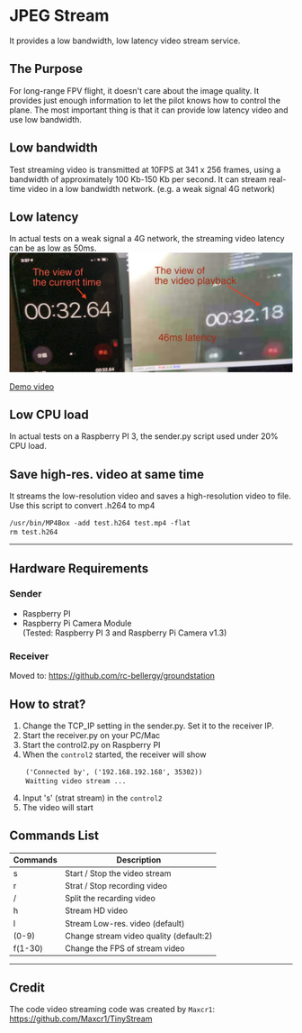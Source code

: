 # JPEG Stream
It provides a low bandwidth, low latency video stream service.

## The Purpose
For long-range FPV flight, it doesn't care about the image quality. It provides just enough information to let the pilot knows how to control the plane. The most important thing is that it can provide low latency video and use low bandwidth.

## Low bandwidth
Test streaming video is transmitted at 10FPS at 341 x 256 frames, using a bandwidth of approximately 100 Kb-150 Kb per second. It can stream real-time video in a low bandwidth network. (e.g. a weak signal 4G network)

## Low latency
In actual tests on a weak signal a 4G network, the streaming video latency can be as low as 50ms.
![](references/video-latency.png)

[Demo video](https://www.youtube.com/embed/BpVMlIxjAsc)

## Low CPU load
In actual tests on a Raspberry PI 3, the sender.py script used under 20% CPU load.

## Save high-res. video at same time
It streams the low-resolution video and saves a high-resolution video to file.\
Use this script to convert .h264 to mp4

    /usr/bin/MP4Box -add test.h264 test.mp4 -flat
    rm test.h264

---
## Hardware Requirements
### Sender
- Raspberry PI
- Raspberry Pi Camera Module\
(Tested: Raspberry PI 3 and Raspberry Pi Camera v1.3)

### Receiver
Moved to:
https://github.com/rc-bellergy/groundstation

## How to strat?
1. Change the TCP_IP setting in the sender.py. Set it to the receiver IP.
2. Start the receiver.py on your PC/Mac
2. Start the control2.py on Raspberry PI
3. When the `control2` started, the receiver will show
```
    ('Connected by', ('192.168.192.168', 35302))
    Waitting video stream ...
```
4. Input 's' (strat stream) in the `control2`
5. The video will start

## Commands List
| Commands | Description |
| --- | ---|
| s | Start / Stop the video stream |
| r | Strat  / Stop recording video |
| / | Split the recarding video |
| h | Stream HD video |
| l | Stream Low-res. video (default) |
| (0-9) | Change stream video quality (default:2) |
| f(1-30) | Change the FPS of stream video |

---
## Credit
The code video streaming code was created by `Maxcr1`:
https://github.com/Maxcr1/TinyStream
